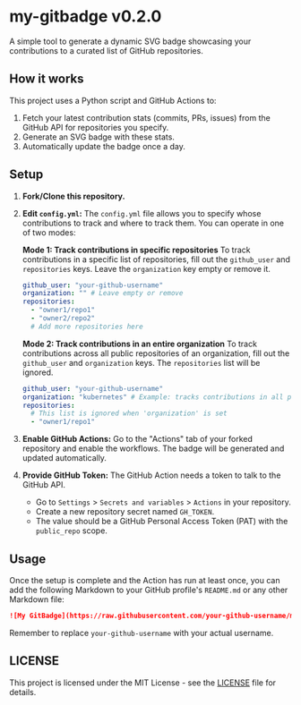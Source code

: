 # my-gitbadge v0.2.0

A simple tool to generate a dynamic SVG badge showcasing your contributions to a curated list of GitHub repositories.

## How it works

This project uses a Python script and GitHub Actions to:
1.  Fetch your latest contribution stats (commits, PRs, issues) from the GitHub API for repositories you specify.
2.  Generate an SVG badge with these stats.
3.  Automatically update the badge once a day.

## Setup

1.  **Fork/Clone this repository.**
2.  **Edit `config.yml`:**
    The `config.yml` file allows you to specify whose contributions to track and where to track them. You can operate in one of two modes:

    **Mode 1: Track contributions in specific repositories**
    To track contributions in a specific list of repositories, fill out the `github_user` and `repositories` keys. Leave the `organization` key empty or remove it.

    ```yaml
    github_user: "your-github-username"
    organization: "" # Leave empty or remove
    repositories:
      - "owner1/repo1"
      - "owner2/repo2"
      # Add more repositories here
    ```

    **Mode 2: Track contributions in an entire organization**
    To track contributions across all public repositories of an organization, fill out the `github_user` and `organization` keys. The `repositories` list will be ignored.

    ```yaml
    github_user: "your-github-username"
    organization: "kubernetes" # Example: tracks contributions in all public Kubernetes repos
    repositories:
      # This list is ignored when 'organization' is set
      - "owner1/repo1"
    ```
3.  **Enable GitHub Actions:** Go to the "Actions" tab of your forked repository and enable the workflows. The badge will be generated and updated automatically.
4.  **Provide GitHub Token:** The GitHub Action needs a token to talk to the GitHub API.
    *   Go to `Settings` > `Secrets and variables` > `Actions` in your repository.
    *   Create a new repository secret named `GH_TOKEN`.
    *   The value should be a GitHub Personal Access Token (PAT) with the `public_repo` scope.

## Usage

Once the setup is complete and the Action has run at least once, you can add the following Markdown to your GitHub profile's `README.md` or any other Markdown file:

```markdown
![My GitBadge](https://raw.githubusercontent.com/your-github-username/my-gitbadge/main/badge.svg)
```

Remember to replace `your-github-username` with your actual username.

## LICENSE

This project is licensed under the MIT License - see the [LICENSE](./LICENSE) file for details.
